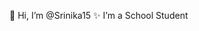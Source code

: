 👋 Hi, I’m @Srinika15
✨ I’m a School Student

<!---
Srinika15/Srinika15 is a ✨ special ✨ repository because its `README.md` (this file) appears on your GitHub profile.
You can click the Preview link to take a look at your changes.
--->
